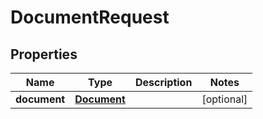 

# DocumentRequest

## Properties

Name | Type | Description | Notes
------------ | ------------- | ------------- | -------------
**document** | [**Document**](Document.md) |  |  [optional]



